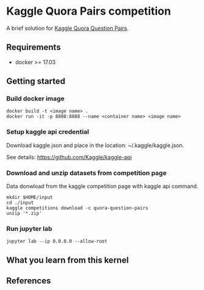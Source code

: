 # Kaggle Quora Pairs competition
A brief solution for [Kaggle Quora Question Pairs](https://www.kaggle.com/c/quora-question-pairs).

## Requirements
- docker >= 17.03

## Getting started
### Build docker image 
```
docker build -t <image name> .
docker run -it -p 8888:8888 --name <container name> <image name>
```

### Setup kaggle api credential
Download kaggle.json and place in the location: ~/.kaggle/kaggle.json.

See details: https://github.com/Kaggle/kaggle-api


### Download and unzip datasets from competition page
Data donwload from the kaggle competition page with kaggle api command.
```
mkdir $HOME/input
cd ./input
kaggle competitions download -c quora-question-pairs
unzip '*.zip'
```

### Run jupyter lab
```
jupyter lab --ip 0.0.0.0 --allow-root
```

## What you learn from this kernel


## References
